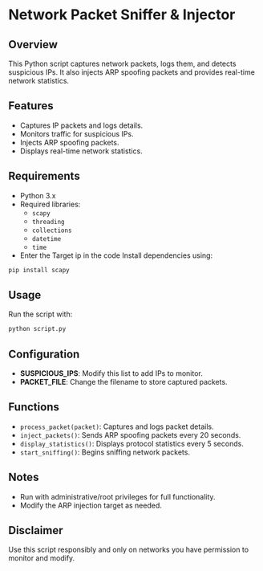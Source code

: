 # Network Packet Sniffer & Injector

## Overview
This Python script captures network packets, logs them, and detects suspicious IPs. It also injects ARP spoofing packets and provides real-time network statistics.

## Features
- Captures IP packets and logs details.
- Monitors traffic for suspicious IPs.
- Injects ARP spoofing packets.
- Displays real-time network statistics.

## Requirements
- Python 3.x
- Required libraries:
  - `scapy`
  - `threading`
  - `collections`
  - `datetime`
  - `time`
- Enter the Target ip in the code 
Install dependencies using:
```bash
pip install scapy
```

## Usage
Run the script with:
```bash
python script.py
```

## Configuration
- **SUSPICIOUS_IPS**: Modify this list to add IPs to monitor.
- **PACKET_FILE**: Change the filename to store captured packets.

## Functions
- `process_packet(packet)`: Captures and logs packet details.
- `inject_packets()`: Sends ARP spoofing packets every 20 seconds.
- `display_statistics()`: Displays protocol statistics every 5 seconds.
- `start_sniffing()`: Begins sniffing network packets.

## Notes
- Run with administrative/root privileges for full functionality.
- Modify the ARP injection target as needed.

## Disclaimer
Use this script responsibly and only on networks you have permission to monitor and modify.

